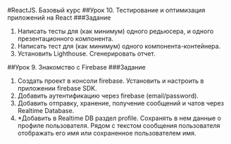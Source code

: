 #ReactJS. Базовый курс
##Урок 10. Тестирование и оптимизация приложений на React
###Задание
1. Написать тесты для (как минимум) одного редьюсера, и одного презентационного компонента.
1. Написать тест для (как минимум) одного компонента-контейнера.
1. Установить Lighthouse. Сгенерировать отчет.

##Урок 9. Знакомство с Firebase
###Задание
1. Создать проект в консоли firebase. Установить и настроить в приложении firebase SDK.
2. Добавить аутентификацию через firebase (email/password).
3. Добавить отправку, хранение, получение сообщений и чатов через Realtime Database.
4. *Добавить в Realtime DB раздел profile. Сохранять в нем данные о профиле пользователя. Рядом с текстом сообщения пользователя отображать его имя или сохраненное пользователем имя.